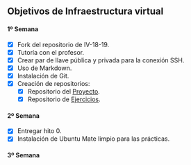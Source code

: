## Objetivos de Infraestructura virtual

#### 1º Semana

- [x] Fork del repositorio de IV-18-19.
- [x] Tutoría con el profesor.
- [x] Crear par de llave pública y privada para la conexión SSH.
- [x] Uso de Markdown.
- [x] Instalación de Git.
- [x] Creación de repositorios:
	- [x] Repositorio del [Proyecto](https://github.com/maikeltoledo/IV-18-19-Proyecto).
	- [x] Repositorio de [Ejercicios](https://github.com/maikeltoledo/IV-18-19-Ejercicios).

#### 2º Semana
- [x] Entregar hito 0.
- [x] Instalación de Ubuntu Mate limpio para las prácticas.

#### 3º Semana
